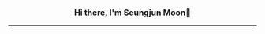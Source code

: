 <!--
<img src="https://img.shields.io/badge/python-9cf?style=plastic&logo=python&logoColor=3776AB"/> <img src="https://img.shields.io/badge/django-green?style=plastic&logo=django&logoColor=092E20"/>
-->
<div align="center">
  
### Hi there, I'm Seungjun Moon👋

---



</div>
